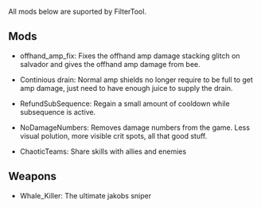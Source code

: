 All mods below are suported by FilterTool.

## Mods
* offhand_amp_fix: Fixes the offhand amp damage stacking glitch on salvador and gives the offhand amp damage from bee.
* Continious drain: Normal amp shields no longer require to be full to get amp damage, just need to have enough juice to supply the drain.
* RefundSubSequence: Regain a small amount of cooldown while subsequence is active.
* NoDamageNumbers: Removes damage numbers from the game. Less visual polution, more visible crit spots, all that good stuff.

* ChaoticTeams: Share skills with allies and enemies

## Weapons
* Whale_Killer: The ultimate jakobs sniper
